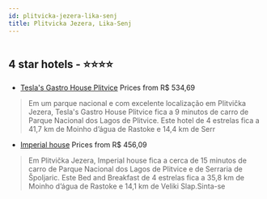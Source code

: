 ```yaml
---
id: plitvicka-jezera-lika-senj
title: Plitvicka Jezera, Lika-Senj
---
```


<center><img src="https://i.travelapi.com/hotels/39000000/38530000/38525500/38525442/3db89a3a_z.jpg" alt="" /></center>


##  4 star hotels - ⭐️⭐️⭐️⭐️

-    [Tesla's Gastro House Plitvice](https://www.hurb.com/br/aud/https://www.hurb.com/br/hotels/plitvicka-jezera/tesla-s-gastro-house-plitvice-HT-V8G4?cmp=18055) Prices from R$ 534,69
   > Em um parque nacional e com excelente localização em Plitvička Jezera, Tesla's Gastro House Plitvice fica a 9 minutos de carro de Parque Nacional dos Lagos de Plitvice.  Este hotel de 4 estrelas fica a 41,7 km de Moinho d’água de Rastoke e 14,4 km de Serr
-    [Imperial house](https://www.hurb.com/br/aud/https://www.hurb.com/br/hotels/plitvicka-jezera/imperial-house-HT-S0K0?cmp=18055) Prices from R$ 456,09
   > Em Plitvička Jezera, Imperial house fica a cerca de 15 minutos de carro de Parque Nacional dos Lagos de Plitvice e de Serraria de Špoljaric.  Este Bed and Breakfast de 4 estrelas fica a 35,8 km de Moinho d’água de Rastoke e 14,1 km de Veliki Slap.Sinta-se

